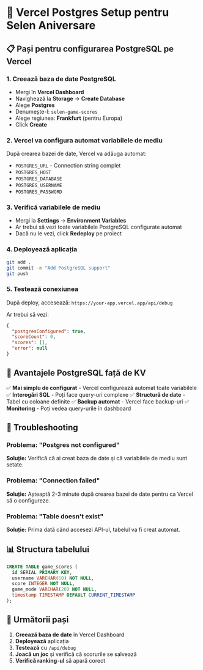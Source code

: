 # 🐘 Vercel Postgres Setup pentru Selen Aniversare

## 📋 Pași pentru configurarea PostgreSQL pe Vercel

### 1. **Creează baza de date PostgreSQL**

- Mergi în **Vercel Dashboard**
- Navighează la **Storage** → **Create Database**
- Alege **Postgres**
- Denumește-l: `selen-game-scores`
- Alege regiunea: **Frankfurt** (pentru Europa)
- Click **Create**

### 2. **Vercel va configura automat variabilele de mediu**

După crearea bazei de date, Vercel va adăuga automat:

- `POSTGRES_URL` - Connection string complet
- `POSTGRES_HOST`
- `POSTGRES_DATABASE`
- `POSTGRES_USERNAME`
- `POSTGRES_PASSWORD`

### 3. **Verifică variabilele de mediu**

- Mergi la **Settings** → **Environment Variables**
- Ar trebui să vezi toate variabilele PostgreSQL configurate automat
- Dacă nu le vezi, click **Redeploy** pe proiect

### 4. **Deployează aplicația**

```bash
git add .
git commit -m "Add PostgreSQL support"
git push
```

### 5. **Testează conexiunea**

După deploy, accesează: `https://your-app.vercel.app/api/debug`

Ar trebui să vezi:

```json
{
  "postgresConfigured": true,
  "scoreCount": 0,
  "scores": [],
  "error": null
}
```

## 🔧 Avantajele PostgreSQL față de KV

✅ **Mai simplu de configurat** - Vercel configurează automat toate variabilele
✅ **Interogări SQL** - Poți face query-uri complexe
✅ **Structură de date** - Tabel cu coloane definite
✅ **Backup automat** - Vercel face backup-uri
✅ **Monitoring** - Poți vedea query-urile în dashboard

## 🚨 Troubleshooting

### Problema: "Postgres not configured"

**Soluție:** Verifică că ai creat baza de date și că variabilele de mediu sunt setate.

### Problema: "Connection failed"

**Soluție:** Așteaptă 2-3 minute după crearea bazei de date pentru ca Vercel să o configureze.

### Problema: "Table doesn't exist"

**Soluție:** Prima dată când accesezi API-ul, tabelul va fi creat automat.

## 📊 Structura tabelului

```sql
CREATE TABLE game_scores (
  id SERIAL PRIMARY KEY,
  username VARCHAR(50) NOT NULL,
  score INTEGER NOT NULL,
  game_mode VARCHAR(20) NOT NULL,
  timestamp TIMESTAMP DEFAULT CURRENT_TIMESTAMP
);
```

## 🎯 Următorii pași

1. **Creează baza de date** în Vercel Dashboard
2. **Deployează** aplicația
3. **Testează** cu `/api/debug`
4. **Joacă un joc** și verifică că scorurile se salvează
5. **Verifică ranking-ul** să apară corect
